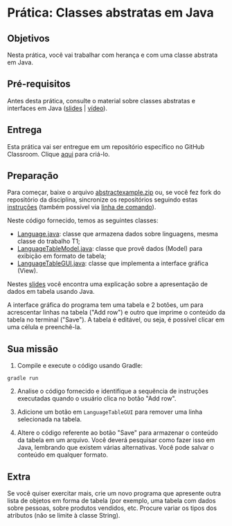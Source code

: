 # Prática: Classes abstratas em Java


## Objetivos
Nesta prática, você vai trabalhar com herança e com uma classe abstrata em Java. 

## Pré-requisitos

Antes desta prática, consulte o material sobre classes abstratas e interfaces em Java (<a href="https://docs.google.com/presentation/d/1LvvfEGY9IxSbbnlcLILp-4yZBtSk4W3-ugOvR8CveSs/edit?usp=sharing">slides</a> | <a href="https://drive.google.com/file/d/1l4p_gTNBkmvi89xO60-ry4s6XZWaPzeb/view?usp=sharing">vídeo</a>).


## Entrega

Esta prática vai ser entregue em um repositório específico no GitHub Classroom. Clique [aqui](https://classroom.github.com/a/34mSuTrp) para criá-lo. 


## Preparação

Para começar, baixe o arquivo [abstractexample.zip](src/abstractexample.zip) ou, se você fez fork do repositório da disciplina, sincronize os repositórios seguindo estas [instruções](https://docs.github.com/en/github/collaborating-with-pull-requests/working-with-forks/syncing-a-fork) (também possível via [linha de comando](https://www.freecodecamp.org/news/how-to-sync-your-fork-with-the-original-git-repository/)).

Neste código fornecido, temos as seguintes classes:
- [Language.java](src/abstractexample/app/src/main/java/abstractexample/Language.java): classe que armazena dados sobre linguagens, mesma classe do trabalho T1;
- [LanguageTableModel.java](src/abstractexample/app/src/main/java/abstractexample/LanguageTableModel.java): classe que provê dados (Model) para exibição em formato de tabela;
- [LanguageTableGUI.java](src/polymorphism/app/src/main/java/polymorphism/LanguageTableGUI.java): classe que implementa a interface gráfica (View). 

Nestes [slides](https://docs.google.com/presentation/d/1ytrLL75Dxd7ucYHszVVBw9oA7pWlBkBTFL5wdEuYl54/edit?usp=sharing) você encontra uma explicação sobre a apresentação de dados em tabela usando Java.


A interface gráfica do programa tem uma tabela e 2 botões, um para acrescentar linhas na tabela ("Add row") e outro que imprime o conteúdo da tabela no terminal ("Save"). A tabela é editável, ou seja, é possível clicar em uma célula e preenchê-la.




## Sua missão

1. Compile e execute o código usando Gradle:
```
gradle run
```

2. Analise o código fornecido e identifique a sequência de instruções executadas quando o usuário clica no botão "Add row".

3. Adicione um botão em `LanguageTableGUI` para remover uma linha selecionada na tabela.

4. Altere o código referente ao botão "Save" para armazenar o conteúdo da tabela em um arquivo. Você deverá pesquisar como fazer isso em Java, lembrando que existem várias alternativas. Você pode salvar o conteúdo em qualquer formato.


## Extra

Se você quiser exercitar mais, crie um novo programa que apresente outra lista de objetos em forma de tabela (por exemplo, uma tabela com dados sobre pessoas, sobre produtos vendidos, etc. Procure variar os tipos dos atributos (não se limite à classe String).



